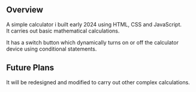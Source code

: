 ## Overview 

A simple calculator i built early 2024 using HTML, CSS and JavaScript.  
It carries out basic mathematical calculations.  

It has a switch button which dynamically turns on or off the calculator device using conditional statements.

## Future Plans

It will be redesigned and modified to carry out other complex calculations.
